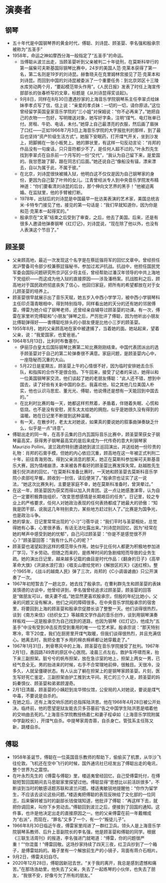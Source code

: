 # 演奏者

## 钢琴

* 五十年代是中国钢琴界的黄金时代，傅聪、刘诗昆、顾圣婴、李名强和殷承宗被称为“五圣手”
* 1958年，命运之神如摩西分海一般指定了“五圣手”的命运。
  - 当傅聪从波兰出走，当顾圣婴听到父亲被判二十年徒刑，在莫斯科举行的第一届柴可夫斯基国际钢琴比赛中，24岁的美国人范·克莱本获得了第一名，第二名则是19岁的刘诗昆。赫鲁晓夫在克里姆林宫接见了范·克莱本和刘诗昆。而回到中国的刘诗昆被委派了一个重要任务：到北京郊区十三陵水库劳动两个月，“要起模范带头作用”。《人民日报》发表了时任上海宣传部部长的张春桥写的文章，标题是《从刘诗昆得奖谈起》。
  - 9月8日，同样在8月30日遭遇抄家的上海音乐学院钢琴系主任李翠贞给妹妹李孝贞写了信，信上说：“亲爱的孝贞妹：一切的一切，请你原谅。”这位曾经留学英国皇家音乐学院的“三小姐”对保姆说：“你不必再来了。”她把自己的衣物一一包好，写明赠送对象，她写好字条，注明“煤气、电灯账单已付。房租、牛奶、电话，未付。”她穿上自己最漂亮的衣服，然后画了眉抹了口红——正如1966年7月3日上海音乐学院的大字报批判的那样，到了最后也坚持“资产阶级生活方式”。她服下安眠药，打开煤气开关，坐到沙发上，把脚搁在一张小板凳上。她的罪状里，有这样一句反动言论：“肖邦的作品没有一句废话，只只音符都少不了，是任何人超不过的。”叶永烈先生找到李翠贞在自杀前一个月写的一份“交代”，“我认为自己留下来，是爱国的。我甘愿跛了脚，跟在同志们后面。”她还说自己“像船没有锚，漂来漂去，自以为属于此，不属于彼。”
  - 在北京，刘诗昆很快被捕入狱，他明白这不仅仅是因为自己钢琴家的身份，更因为自己娶了叶帅的女儿。江青曾经派专人到中央音乐学院发布精神道：“你们要看清刘诗昆的后台，那个伸向文艺界的黑手！”他被迫离婚。在监狱里，他的手臂被打断。
  - 1978年，出狱后的刘诗昆是中国最早一批访美表演的艺术家，美国总统吉米·卡特专门接见了他，接见的第一句话是：“我们早就知道你，因为你是和范·克莱本一起得奖的。”
  - 殷承宗在“文革”结束之后受到了审查，之后，他去了美国。后来，还是有很多人邀请他弹奏钢琴《红灯记》，刘诗昆说，“现在除了他以外，也没有人表演这个节目了。”

## 顾圣婴

* 父亲顾高地，最近一次发现这个名字是在蔡廷锴将军的回忆文章中。曾经担任淞沪警备司令部少校兼蔡廷锴秘书，参加过淞沪抗战。抗战中，他担任国民党军委会国际问题研究所京沪区少将主任，曾经帮助过潘汉年领导的中共上海地下党组织——而这成为他入狱的直接原因——涉及潘杨案。抗战胜利之后，顾高地对于国民政府彻底丧失了信心，他回归家庭，把所有的希望都放在对于女儿顾圣婴的培养上。
* 顾圣婴很早就展示出了音乐天赋，她五岁入中西小学学习，被中西小学钢琴科主任印贞蔼青眼相中，得到特别指导。同样看出她的天分的还有她的邻居傅雷，傅雷为她介绍了钢琴老师，还曾经亲自辅导过顾圣婴的功课。有一次，傅雷在家里听完傅聪和“小朋友”弹琴之后，严厉批评了傅聪，因为他听出小朋友比傅聪弹得好——害傅聪吃排头的小朋友便是比他小三岁的顾圣婴。
* 1955年8月，她的父亲顾高地在家中被逮捕了，当着她的面。她站起来，望着父亲，说：“我爱国家，也爱爸爸。”
* 1964年5月13日，比利时布鲁塞尔。
  - 伊丽莎白皇太后国际钢琴比赛第二轮比赛刚刚结束。中国代表团派出的选手顾圣婴对于自己的第二轮弹奏很不满意。家庭问题，是顾圣婴内心中，一座隐秘而沉重的大山。
  - 5月22日是星期五，顾圣婴上午的心情很不好，因为临时安排她去合乐队，和指挥的合作不是很合拍。下午回来，接受了记者的采访，她得以和一位美国钢琴家交流，他们谈起了她的老朋友傅聪：“此人还不错，想到中国去，读了好些有关新中国的杂志。我喜欢他，较之其他几位美国人朴实，他也认识马思宏、董光光、傅聪，他说傅还是想有一天能回到中国去的。”
  - 在比利时比赛的每一天，她都这样煎熬着，矛盾着，伴随着失眠、心慌和低烧。也不是没有安慰，房东太太给她的拥抱，似乎是她很久没有得到的温暖。她在日记里不断提到这种温暖。
  - 有一天，在散步时，老太太对她说，如果真的要说她的叙事曲弹奏缺乏什么，似乎是一点“诗意”。
* 傅聪出走的同一年，在高手云集的日内瓦国际音乐比赛中，顾圣婴荣获女子钢琴最高奖，获得男子钢琴最高奖的是后来成为一代传奇的意大利钢琴家Maurizio Pollini。波兰政府特别邀请她到波兰巡回演出，并送给她一份珍贵的礼物：肖邦的石膏手模。但她的内心依旧沉重，顾高地在这一年被正式判刑二十年，前往青海劳改。得到父亲消息的那天，她正在莫斯科参加柴可夫斯基音乐大赛，因为情绪崩溃，本来被各界看好的顾圣婴比赛发挥失常。赵越胜先生援引倪洪进的回忆，“在莫斯科准备比赛时，一天她和顾圣婴去莫斯科音乐学院小卖部吃早餐。顾收到一封信，读后便哭了。”殷承宗也证实了这一说法，“她这次比赛失利，主要是家庭不幸，她在莫斯科准备时，曾哭晕过。”
* 在这一年，顾圣婴因为获奖而得以加入共青团。这一点让她感激涕零，认为自己一定要积极靠拢组织，“改变思想感情是长期艰巨的任务”。日记里，较之专业上的严格要求，任何人对她政治表现的任何表扬都成了她最大的骄傲：“知我是团干部，说我这几年特别卖力，某些地方赶过别人了。”比赛是为国争光，也是政治斗争。
* 她的挚友、日记里常常出现的“小刁”刁蓓华说：“我们平时与圣婴相处，总觉得她有心事，心里很矛盾，有话无法吐露出来。”刘诗昆则回忆，因为“经常在她的琴声中感受到她的忧郁”，自己问过顾圣婴：“你是不是感觉很不开心？”顾圣婴回答：“我有什么开心的呢？”
* 顾圣婴也渴望起到这样的模范带头作用。她似乎比任何人都更为积极地参加进厂学习，下乡劳动。但随之而来的，是练琴时间的急剧缩短而导致的业务生疏。她的演出日记里，越来越多记载的曲目是时代作品：《翻身的日子》《高举革命大旗》《洪湖水浪打浪》《唱支山歌给党听》《解放区的天》《送红榜》。整个1965年，《战斗的越南人民》弹了三次，肖邦的《C小调谐谑曲》只公开演奏了一次。
* 1967年初短暂去了一趟北京，她去找了殷承宗。在曹利群先生和顾圣婴的表妹吴慎德的访谈中，他曾经讲到，李名强曾经追求过顾圣婴，顾圣婴的回答是“做朋友可以，做夫妻不成。”她显然更喜欢殷承宗，但殷的年纪比她小，父亲的问题又没有解决，他们之间的障碍很多。在中央音乐学院殷承宗的宿舍里，将要回到上海的顾圣婴和殷承宗促膝长谈了整整一天。他们谈得很热烈，谈到《南方来信》《纺织女工》等越南文学作品的音乐创作，谈到用钢琴演奏样板戏——这是殷承宗为自己找到的道路，也因为钢琴《红灯记》，他成为“五圣手”中没有受到冲击反而受到重用的唯一一位艺术家。殷承宗说：“那天特别寒冷，零下20度，我们在厨房里开煤气取暖，但我们谈得很热烈，并且充满信心。她离去时，我把全套下乡用的棉衣棉裤都让她穿戴走了。”
* 1967年1月31日，刺骨寒风中的上海，顾圣婴在音乐学院接受了批判。1967年2月1日，愚园路749弄的原区中心医院。凌晨三点左右，救护车呼啸而来，抬下来三副担架。脏兮兮的帆布担架，放在急诊室的地上，担架上两女一男，已经气息全无。男的抬进来的时候，右手不合常理地前伸，很触目。天很冷，没多久，人就呈僵硬状态。有人认出了躺在担架上的是钢琴家顾圣婴。片刻，医生写好死亡鉴定，三副担架由护工推到太平间。死亡的三个人是，顾圣婴的妈妈秦慎仪、顾圣婴和弟弟顾渥奇。
* 2月1日清晨，顾圣婴的小姨赶到龙华殡仪馆，公安局的人对她说，要说是煤气中毒，不要说是自杀的。
* 在她之后，还有上海交响乐团的总指挥陆洪恩。他在1968年4月28日被公开处决。临终前，他的愿望是狱友能去贝多芬墓前“告之中国学生陆洪恩是唱着他的交响曲去死的。”上海音乐学院教授杨嘉仁和妻子程卓如（上海音乐学院附属中学副校长），开煤气自杀。中提琴家周杏蓉，自杀身亡。管弦系主任陈又新，跳楼自杀。

## 傅聪

* 1958年圣诞节，傅聪在一位英国音乐教师的帮助下，偷偷买了机票，从华沙飞往伦敦。飞机还在空中飞行的时候，国外通讯社已经发出了傅聪出走的电讯，整个世界为之震惊。
* 在叶永烈先生的《傅雷与傅聪》里，楼适夷曾经回忆，自己受傅雷托付，在傅聪短暂回国期间去马思聪家里探望过他。傅聪显得“思想比以前活跃很多”，不断谈到当时的敏感话题苏联和波兰问题。楼适夷敏锐地提醒他：“你作为留学生，不应该去谈论这些问题。”楼适夷把傅聪的表现反映给了文化部的一位同志，后来辗转被当时的副部长钱俊瑞知道，他批评了傅聪：“再这样下去，就把你调回来，叫你下乡劳动去。”傅聪回到波兰之后，便接到了回国的通知。这件事，也许是他决定出走的直接原因之一。他的父亲傅雷在前一年戴帽成为“右派”，而现在，“罪名”又多了一个，有一个“叛徒儿子”。
* 1966年8月30日临近午夜，傅雷家里闯进了一群红卫兵。领头人是上海音乐学院钢琴系教师、后升上音副院长的李名强，他是顾圣婴和傅聪的同学。根据《三联生活周刊》的报道，李名强进门就喝道：“傅雷，你的问题很严重！”“你混蛋！”傅雷回敬。这场抄家持续了四天三夜，红卫兵抄到了一个箱子，是傅雷姑妈的。箱子里有一个解放前生产的小镜子，背面有蒋介石相片。
* 9月2日，傅雷夫妇自尽。
* 2020年12月28日，傅聪因新冠去世。“关于我的离开，我总是感到遗憾和痛苦。”在那场浩劫里，他失去了父亲，失去了一起练琴的小伙伴，也失去了朋友，“我很不安，好像亏欠了所有的朋友。”
